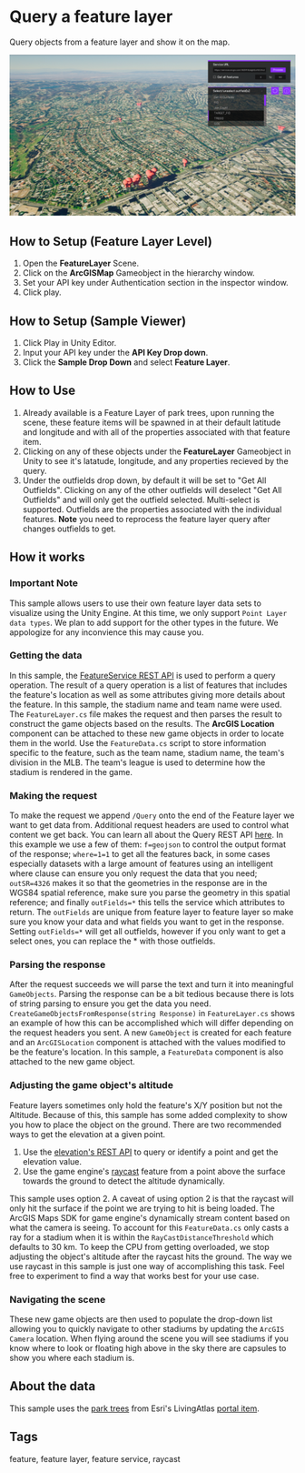 # Query a feature layer

Query objects from a feature layer and show it on the map.

![Feature layer](FeatureLayer.png)

## How to Setup (Feature Layer Level)

1. Open the **FeatureLayer** Scene.
2. Click on the **ArcGISMap** Gameobject in the hierarchy window.
3. Set your API key under Authentication section in the inspector window.
4. Click play.


## How to Setup (Sample Viewer)

1. Click Play in Unity Editor.
2. Input your API key under the **API Key Drop down**.
3. Click the **Sample Drop Down** and select **Feature Layer**.

## How to Use

1. Already available is a Feature Layer of park trees, upon running the scene, these feature items will be spawned in at their default latitude and longitude and with all of the properties associated with that feature item. 
2. Clicking on any of these objects under the **FeatureLayer** Gameobject in Unity to see it's latatude, longitude, and any properties recieved by the query.
3. Under the outfields drop down, by default it will be set to "Get All Outfields". Clicking on any of the other outfields will deselect "Get All Outfields" and will only get the outfield selected. Multi-select is supported. Outfields are the properties associated with the individual features. **Note** you need to reprocess the feature layer query after changes outfields to get.

## How it works

### Important Note

This sample allows users to use their own feature layer data sets to visualize using the Unity Engine. At this time, we only support `Point Layer data types`. We plan to add support for the other types in the future. We appologize for any inconvience this may cause you.

### Getting the data

In this sample, the [FeatureService REST API](https://developers.arcgis.com/rest/services-reference/enterprise/layer-feature-service-.htm) is used to perform a query operation. The result of a query operation is a list of features that includes the feature's location as well as some attributes giving more details about the feature. In this sample, the stadium name and team name were used.
The `FeatureLayer.cs` file makes the request and then parses the result to construct the game objects based on the results. The **ArcGIS Location** component can be attached to these new game objects in order to locate them in the world. Use the `FeatureData.cs` script to store information specific to the feature, such as the team name, stadium name, the team's division in the MLB. The team's league is used to determine how the stadium is rendered in the game.

### Making the request

To make the request we append `/Query` onto the end of the Feature layer we want to get data from. Additional request headers are used to control what content we get back. You can learn all about the Query REST API [here](https://developers.arcgis.com/rest/services-reference/enterprise/query-feature-service-layer-.htm). In this example we use a few of them: `f=geojson` to control the output format of the response; `where=1=1` to get all the features back, in some cases especially datasets with a large amount of features using an intelligent where clause can ensure you only request the data that you need; `outSR=4326` makes it so that the geometries in the response are in the WGS84 spatial reference, make sure you parse the geometry in this spatial reference; and finally `outFields=*` this tells the service which attributes to return. The `outFields` are unique from feature layer to feature layer so make sure you know your data and what fields you want to get in the response. Setting `outFields=*` will get all outfields, however if you only want to get a select ones, you can replace the * with those outfields. 

### Parsing the response

After the request succeeds we will parse the text and turn it into meaningful `GameObjects`. Parsing the response can be a bit tedious because there is lots of string parsing to ensure you get the data you need. `CreateGameObjectsFromResponse(string Response)` in `FeatureLayer.cs` shows an example of how this can be accomplished which will differ depending on the request headers you sent. A new `GameObject` is created for each feature and an `ArcGISLocation` component is attached with the values modified to be the feature's location. In this sample, a `FeatureData` component is also attached to the new game object.

### Adjusting the game object's altitude

Feature layers sometimes only hold the feature's X/Y position but not the Altitude. Because of this, this sample has some added complexity to show you how to place the object on the ground. There are two recommended ways to get the elevation at a given point.

1. Use the [elevation's REST API](https://developers.arcgis.com/rest/services-reference/enterprise/image-service.htm) to query or identify a point and get the elevation value.
2. Use the game engine's [raycast](https://docs.unity3d.com/ScriptReference/Physics.Raycast.html) feature from a point above the surface towards the ground to detect the altitude dynamically.

This sample uses option 2. A caveat of using option 2 is that the raycast will only hit the surface if the point we are trying to hit is being loaded. The ArcGIS Maps SDK for game engine's dynamically stream content based on what the camera is seeing. To account for this `FeatureData.cs` only casts a ray for a stadium when it is within the `RayCastDistanceThreshold` which defaults to 30 km. To keep the CPU from getting overloaded, we stop adjusting the object's altitude after the raycast hits the ground. The way we use raycast in this sample is just one way of accomplishing this task. Feel free to experiment to find a way that works best for your use case.

### Navigating the scene

These new game objects are then used to populate the drop-down list allowing you to quickly navigate to other stadiums by updating the `ArcGIS Camera` location. When flying around the scene you will see stadiums if you know where to look or floating high above in the sky there are capsules to show you where each stadium is.

## About the data

This sample uses the [park trees](https://services.arcgis.com/V6ZHFr6zdgNZuVG0/ArcGIS/rest/services/ParkTrees/FeatureServer/0/) from Esri's LivingAtlas [portal item](https://www.arcgis.com/home/item.html?id=f60004d3037e42ad93cb03b9590cafec).

## Tags

feature, feature layer, feature service, raycast
